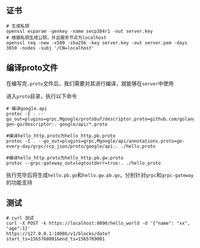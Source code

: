 ## 证书
```
# 生成私钥
openssl ecparam -genkey -name secp384r1 -out server.key
# 根据私钥生成公钥，并且服务节点为localhost
openssl req -new -x509 -sha256 -key server.key -out server.pem -days 3650 -nodes -subj '/CN=localhost'
```


## 编译proto文件

在编写完`.proto`文件后，我们需要对其进行编译，就能够在`server`中使用

进入`proto`目录，执行以下命令

```
# 编译google.api
protoc -I . --go_out=plugins=grpc,Mgoogle/protobuf/descriptor.proto=github.com/golang/protobuf/protoc-gen-go/descriptor:. google/api/*.proto

#编译hello_http.proto为hello_http.pb.proto
protoc -I . --go_out=plugins=grpc,Mgoogle/api/annotations.proto=go-every-day/grpc/rcp_json/proto/google/api:. ./hello.proto

#编译hello_http.proto为hello_http.pb.gw.proto
protoc --grpc-gateway_out=logtostderr=true:. ./hello.proto
```

执行完毕后将生成`hello.pb.go`和`hello.gw.pb.go`，分别针对`grpc`和`grpc-gateway`的功能支持

## 测试
```
# curl 测试
curl -X POST -k https://localhost:8090/hello_world -d '{"name": "xx", "age":1}'
https://127.0.0.1:10086/v1/blocks/date?start_ts=1565768001&end_ts=1565769001
```